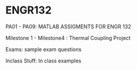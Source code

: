 # ENGR132
PA01 - PA09: MATLAB ASSIGMENTS FOR ENGR 132

Milestone 1 - Milestone4 : Thermal Coupling Project 

Exams: sample exam questions

Inclass Stuff: In class examples

